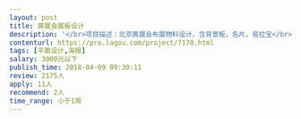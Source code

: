 ```yaml
---                
layout: post       
title: 房展会展板设计           
description: '</br>项目描述：北京房展会布展物料设计，含背景板，名片，易拉宝</br>时间要求：4月9日完成</br>大鲲必备技能：平面设计</br>'     
contenturl: https://pro.lagou.com/project/7170.html      
tags: [平面设计,海报]            
salary: 3000元以下          
publish_time: 2018-04-09 09:30:11         
review: 2175人                   
apply: 11人                   
recommend: 2人                   
time_range: 小于1周              
---                 
```

